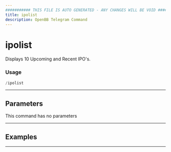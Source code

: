 ```yaml
---
########### THIS FILE IS AUTO GENERATED - ANY CHANGES WILL BE VOID ###########
title: ipolist
description: OpenBB Telegram Command
---
```


# ipolist

Displays 10 Upcoming and Recent IPO's.

### Usage

```python wordwrap
/ipolist
```

---

## Parameters

This command has no parameters



---

## Examples


---
